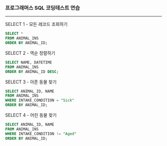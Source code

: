 ### 프로그래머스 SQL 코딩테스트 연습

---

SELECT 1 - 모든 레코드 조회하기

```SQL
SELECT *
FROM ANIMAL_INS
ORDER BY ANIMAL_ID;
```

SELECT 2 - 역순 정렬하기

```SQL
SELECT NAME, DATETIME
FROM ANIMAL_INS
ORDER BY ANIMAL_ID DESC;
```

SELECT 3 - 아픈 동물 찾기

```SQL
SELECT ANIMAL_ID, NAME
FROM ANIMAL_INS
WHERE INTAKE_CONDITION = "Sick"
ORDER BY ANIMAL_ID;
```

SELECT 4 - 어린 동물 찾기

```SQL
SELECT ANIMAL_ID, NAME
FROM ANIMAL_INS
WHERE INTAKE_CONDITION != "Aged"
ORDER BY ANIMAL_ID;
```
